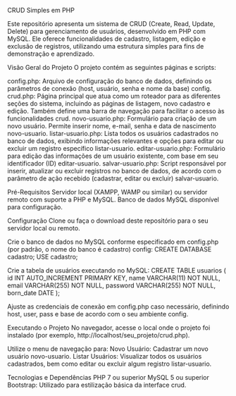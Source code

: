 CRUD Simples em PHP

Este repositório apresenta um sistema de CRUD (Create, Read, Update, Delete) para gerenciamento de usuários, desenvolvido em PHP com MySQL. Ele oferece funcionalidades de cadastro, listagem, edição e exclusão de registros, utilizando uma estrutura simples para fins de demonstração e aprendizado.

Visão Geral do Projeto
O projeto contém as seguintes páginas e scripts:

config.php: Arquivo de configuração do banco de dados, definindo os parâmetros de conexão (host, usuário, senha e nome da base) config.
crud.php: Página principal que atua como um roteador para as diferentes seções do sistema, incluindo as páginas de listagem, novo cadastro e edição. Também define uma barra de navegação para facilitar o acesso às funcionalidades crud.
novo-usuario.php: Formulário para criação de um novo usuário. Permite inserir nome, e-mail, senha e data de nascimento novo-usuario.
listar-usuario.php: Lista todos os usuários cadastrados no banco de dados, exibindo informações relevantes e opções para editar ou excluir um registro específico listar-usuario.
editar-usuario.php: Formulário para edição das informações de um usuário existente, com base em seu identificador (ID) editar-usuario.
salvar-usuario.php: Script responsável por inserir, atualizar ou excluir registros no banco de dados, de acordo com o parâmetro de ação recebido (cadastrar, editar ou excluir) salvar-usuario.

Pré-Requisitos
Servidor local (XAMPP, WAMP ou similar) ou servidor remoto com suporte a PHP e MySQL.
Banco de dados MySQL disponível para configuração.

Configuração
Clone ou faça o download deste repositório para o seu servidor local ou remoto.

Crie o banco de dados no MySQL conforme especificado em config.php (por padrão, o nome do banco é cadastro) config:
CREATE DATABASE cadastro;
USE cadastro;


Crie a tabela de usuários executando no MySQL:
CREATE TABLE usuarios (
    id INT AUTO_INCREMENT PRIMARY KEY,
    name VARCHAR(11) NOT NULL,
    email VARCHAR(255) NOT NULL,
    password VARCHAR(255) NOT NULL,
    born_date DATE
);

Ajuste as credenciais de conexão em config.php caso necessário, definindo host, user, pass e base de acordo com o seu ambiente config.

Executando o Projeto
No navegador, acesse o local onde o projeto foi instalado (por exemplo, http://localhost/seu_projeto/crud.php).

Utilize o menu de navegação para:
Novo Usuário: Cadastrar um novo usuário novo-usuario.
Listar Usuários: Visualizar todos os usuários cadastrados, bem como editar ou excluir algum registro listar-usuario.

Tecnologias e Dependências
PHP 7 ou superior
MySQL 5 ou superior
Bootstrap: Utilizado para estilização básica da interface crud.
